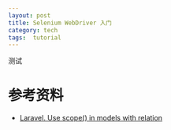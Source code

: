```yaml
---
layout: post
title: Selenium WebDriver 入门
category: tech
tags:  tutorial
---
```


测试
    
# 参考资料

* [Laravel. Use scope() in models with relation](http://stackoverflow.com/questions/26178315/laravel-use-scope-in-models-with-relation)
